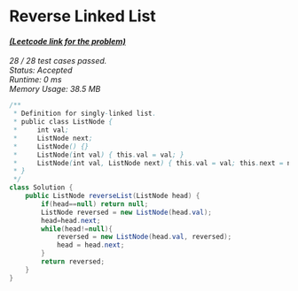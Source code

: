 # **Reverse Linked List**

#### [_(Leetcode link for the problem)_](https://leetcode.com/problems/reverse-linked-list/)

_28 / 28 test cases passed.  
Status: Accepted  
Runtime: 0 ms  
Memory Usage: 38.5 MB_

```java
/**
 * Definition for singly-linked list.
 * public class ListNode {
 *     int val;
 *     ListNode next;
 *     ListNode() {}
 *     ListNode(int val) { this.val = val; }
 *     ListNode(int val, ListNode next) { this.val = val; this.next = next; }
 * }
 */
class Solution {
    public ListNode reverseList(ListNode head) {
        if(head==null) return null;
        ListNode reversed = new ListNode(head.val);
        head=head.next;
        while(head!=null){
            reversed = new ListNode(head.val, reversed);
            head = head.next;
        }
        return reversed;
    }
}
```
